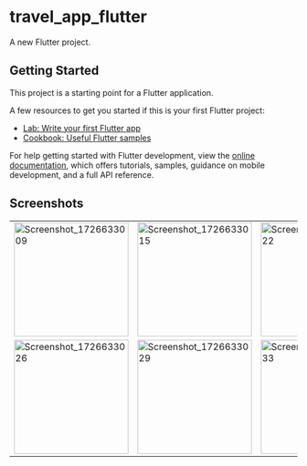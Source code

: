 # travel_app_flutter

A new Flutter project.

## Getting Started

This project is a starting point for a Flutter application.

A few resources to get you started if this is your first Flutter project:

- [Lab: Write your first Flutter app](https://docs.flutter.dev/get-started/codelab)
- [Cookbook: Useful Flutter samples](https://docs.flutter.dev/cookbook)

For help getting started with Flutter development, view the
[online documentation](https://docs.flutter.dev/), which offers tutorials,
samples, guidance on mobile development, and a full API reference.

## Screenshots

<div align="center">
  <table>
    <tr>
      <td><img src="https://github.com/user-attachments/assets/f4cfcdfd-46d9-4638-9602-82c6a866f22f" alt="Screenshot_1726633009" width="200"/></td>
      <td><img src="https://github.com/user-attachments/assets/f64e1967-c68b-4588-b97a-300dd432fe69" alt="Screenshot_1726633015" width="200"/></td>
      <td><img src="https://github.com/user-attachments/assets/9ba47a33-7684-4136-aafa-f184ece875ab" alt="Screenshot_1726633022" width="200"/></td>
    </tr>
    <tr>
      <td><img src="https://github.com/user-attachments/assets/8652e5a6-afb9-494c-9fbd-7a4f73b7d0f1" alt="Screenshot_1726633026" width="200"/></td>
      <td><img src="https://github.com/user-attachments/assets/6b6967ca-9ab2-43f7-ab13-99374c1b4cdb" alt="Screenshot_1726633029" width="200"/></td>
      <td><img src="https://github.com/user-attachments/assets/8c41802c-e400-412d-bb95-262e729f267d" alt="Screenshot_1726633033" width="200"/></td>
    </tr>
  </table>
</div>


